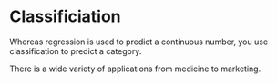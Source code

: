 # Classificiation

Whereas regression is used to predict a continuous number, you use classification to predict a category.

There is a wide variety of applications from medicine to marketing.
